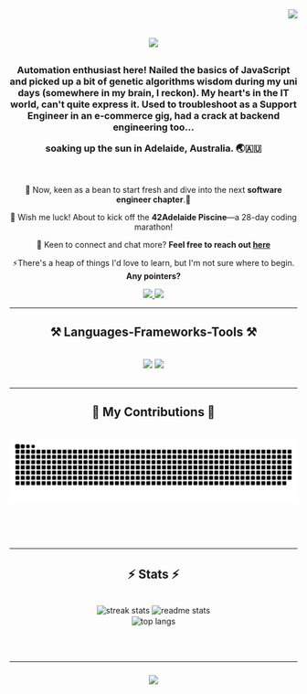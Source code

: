 <img align="right" src="https://visitor-badge.laobi.icu/badge?page_id=JGuerrero0323.JGuerrero0323" />

<h1 align="center">
    <img src="https://readme-typing-svg.herokuapp.com/?font=Righteous&size=35&center=true&vCenter=true&width=500&height=70&duration=4000&lines=G'day+mate!+👋;+Juan+here!;" />
</h1>

<h3 align="center">Automation enthusiast here! Nailed the basics of JavaScript and picked up a bit of genetic algorithms wisdom during my uni days (somewhere in my brain, I reckon). My heart's in the IT world, can't quite express it. Used to troubleshoot as a Support Engineer in an e-commerce gig, had a crack at backend engineering too...
  
  soaking up the sun in Adelaide, Australia. 🌏🇦🇺</h3>

<br/>

<div align="center">
 
 🔭  Now, keen as a bean to start fresh and dive into the next **software engineer chapter**.🚀  
 
 🌱  Wish me luck! About to kick off the **42Adelaide Piscine**—a 28-day coding marathon!

 💬  Keen to connect and chat more? **Feel free to reach out [here](https://linkedin.com/in/jguerrero0323/)**

 ⚡There's a heap of things I'd love to learn, but I'm not sure where to begin. **Any pointers?** 
 
 </div>
 
<div align="center"> 
  <a href="mailto:jguerrero960323@gmail.com">
    <img src="https://img.shields.io/badge/Gmail-333333?style=for-the-badge&logo=gmail&logoColor=red" />
  </a>
  <a href="https://linkedin.com/in/jguerrero0323/">
    <img src="https://img.shields.io/badge/LinkedIn-0077B5?style=for-the-badge&logo=linkedin&logoColor=white"/>
  </a>
</div>

 <hr/>
 
<h2 align="center">⚒️ Languages-Frameworks-Tools ⚒️</h2>
<br/>
<div align="center">
    <img src="https://skillicons.dev/icons?i=react,bootstrap,mui,html,css,vscode,github,figma,tailwind,git,r" />
    <img src="https://skillicons.dev/icons?i=nodejs,python,javascript,typescript,express,firebase,mongodb,c,java,nextjs,mysql,flask" /><br>
</div>

<br/>
<hr/>

<div align="center">
  <h2>🐍 My Contributions 🐍</h2>
  <br>
  <img alt="snake eating my contributions" src="https://raw.githubusercontent.com/salesp07/salesp07/output/github-contribution-grid-snake.svg" />
  
  <br/><br/><br/>
</div>

<hr/>

<h2 align="center">⚡ Stats ⚡</h2>
<br>
<div align=center>
  <img width=390 src="https://github-readme-streak-stats-salesp07.vercel.app/?user=salesp07&count_private=true&theme=react&border_radius=10" alt="streak stats"/>
  <img width=390 src="https://github-readme-stats-salesp07.vercel.app/api?username=salesp07&count_private=true&show_icons=true&theme=react&rank_icon=github&border_radius=10" alt="readme stats" />
  <br/>
  <img width=325 align="center" src="https://github-readme-stats-salesp07.vercel.app/api/top-langs/?username=salesp07&hide=HTML&langs_count=8&layout=compact&theme=react&border_radius=10&size_weight=0.5&count_weight=0.5&exclude_repo=github-readme-stats" alt="top langs" />
</div>

<br/><br/>
<hr/>

<h3 align="center">
    <img src="https://readme-typing-svg.herokuapp.com/?font=Righteous&size=25&center=true&vCenter=true&width=500&height=70&duration=4000&lines=Cheers+for+stopping+by!+✌️;+Drop+a+message+on+Linkedin!;">
</h3>

<br/>

